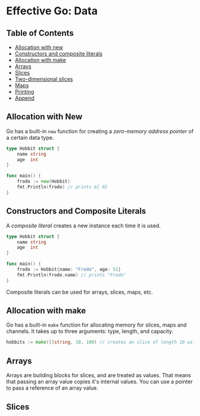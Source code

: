 # Effective Go: Data

## Table of Contents

- [Allocation with new](#allocation-with-new)
- [Constructors and composite literals](#constructors-and-composite-literals)
- [Allocation with make](#allocation-with-make)
- [Arrays](#arrays)
- [Slices](#slices)
- [Two-dimensional slices](#two--dimensional-slices)
- [Maps](#maps)
- [Printing](#printing)
- [Append](#append)

## Allocation with New

Go has a built-in `new` function for creating a _zero-memory address pointer_ of a certain data type.

```go
type Hobbit struct {
    name string
    age  int
}

func main() {
    frodo := new(Hobbit)
    fmt.Println(frodo) // prints &{ 0}
}

```

## Constructors and Composite Literals

A _composite literal_ creates a new instance each time it is used.

```go
type Hobbit struct {
    name string
    age  int
}

func main() {
    frodo := Hobbit{name: "Frodo", age: 51}
    fmt.Println(frodo.name) // prints "Frodo"
}
```

Composite literals can be used for arrays, slices, maps, etc.

## Allocation with make

Go has a built-in `make` function for allocating memory for slices, maps and channels. It takes up to three arguments: type, length, and capacity.

```go
hobbits := make([]string, 10, 100) // creates an slice of length 10 with a capacity of 100
```

## Arrays

Arrays are building blocks for slices, and are treated as values. That means that passing an array value copies it's internal values. You can use a pointer to pass a reference of an array value.

## Slices

